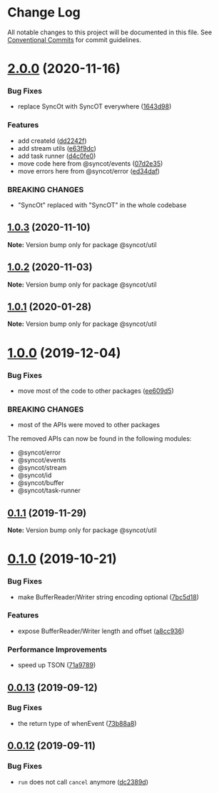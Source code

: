 # Change Log

All notable changes to this project will be documented in this file.
See [Conventional Commits](https://conventionalcommits.org) for commit guidelines.

# [2.0.0](https://github.com/SyncOT/SyncOT/compare/@syncot/util@1.0.3...@syncot/util@2.0.0) (2020-11-16)


### Bug Fixes

* replace SyncOt with SyncOT everywhere ([1643d98](https://github.com/SyncOT/SyncOT/commit/1643d98d22a811444a8992cbfb26598a583a5afd))


### Features

* add createId ([dd2242f](https://github.com/SyncOT/SyncOT/commit/dd2242f7bb2cf0a97b295f5c2f5553d29b0a37ab))
* add stream utils ([e63f9dc](https://github.com/SyncOT/SyncOT/commit/e63f9dc7246f2fc5cb84ebbabdf04c7caacdc9e5))
* add task runner ([d4c0fe0](https://github.com/SyncOT/SyncOT/commit/d4c0fe04d106ee40c8d506cf9a6d9728b33a2166))
* move code here from @syncot/events ([07d2e35](https://github.com/SyncOT/SyncOT/commit/07d2e35971f083bafdf5a77b70ffd90e755c5579))
* move errors here from @syncot/error ([ed34daf](https://github.com/SyncOT/SyncOT/commit/ed34daf04c610df0eb552de55c28c93f1aaf1518))


### BREAKING CHANGES

* "SyncOt" replaced with "SyncOT" in the whole codebase





## [1.0.3](https://github.com/SyncOT/SyncOT/compare/@syncot/util@1.0.2...@syncot/util@1.0.3) (2020-11-10)

**Note:** Version bump only for package @syncot/util





## [1.0.2](https://github.com/SyncOT/SyncOT/compare/@syncot/util@1.0.1...@syncot/util@1.0.2) (2020-11-03)

**Note:** Version bump only for package @syncot/util





## [1.0.1](https://github.com/SyncOT/SyncOT/compare/@syncot/util@1.0.0...@syncot/util@1.0.1) (2020-01-28)

**Note:** Version bump only for package @syncot/util





# [1.0.0](https://github.com/SyncOT/SyncOT/compare/@syncot/util@0.1.1...@syncot/util@1.0.0) (2019-12-04)


### Bug Fixes

* move most of the code to other packages ([ee609d5](https://github.com/SyncOT/SyncOT/commit/ee609d56bfa21d9aa43585c6f75f1acae62a5653))


### BREAKING CHANGES

* most of the APIs were moved to other packages

The removed APIs can now be found in the following modules:

- @syncot/error
- @syncot/events
- @syncot/stream
- @syncot/id
- @syncot/buffer
- @syncot/task-runner





## [0.1.1](https://github.com/SyncOT/SyncOT/compare/@syncot/util@0.1.0...@syncot/util@0.1.1) (2019-11-29)

**Note:** Version bump only for package @syncot/util





# [0.1.0](https://github.com/SyncOT/SyncOT/compare/@syncot/util@0.0.13...@syncot/util@0.1.0) (2019-10-21)


### Bug Fixes

* make BufferReader/Writer string encoding optional ([7bc5d18](https://github.com/SyncOT/SyncOT/commit/7bc5d181cb2004a14df0c753a3798ad7794aaec8))


### Features

* expose BufferReader/Writer length and offset ([a8cc936](https://github.com/SyncOT/SyncOT/commit/a8cc93693bd6e918ee11ad6867a1c826ee05a1e0))


### Performance Improvements

* speed up TSON ([71a9789](https://github.com/SyncOT/SyncOT/commit/71a978925decf44b35a48ec2eca2287ece458960))





## [0.0.13](https://github.com/SyncOT/SyncOT/compare/@syncot/util@0.0.12...@syncot/util@0.0.13) (2019-09-12)


### Bug Fixes

* the return type of whenEvent ([73b88a8](https://github.com/SyncOT/SyncOT/commit/73b88a8))





## [0.0.12](https://github.com/SyncOT/SyncOT/compare/@syncot/util@0.0.11...@syncot/util@0.0.12) (2019-09-11)


### Bug Fixes

* `run` does not call `cancel` anymore ([dc2389d](https://github.com/SyncOT/SyncOT/commit/dc2389d))
